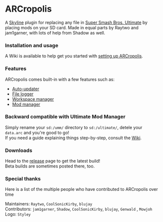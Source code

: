 # ARCropolis

A [Skyline](https://github.com/skyline-dev/skyline) plugin for replacing any file in [Super Smash Bros. Ultimate](https://www.smashbros.com/) by placing mods on your SD card.
Made in equal parts by Raytwo and jam1garner, with lots of help from Shadow as well.

### Installation and usage
A Wiki is available to help get you started with [setting up ARCropolis](https://github.com/Raytwo/ARCropolis/wiki/Overview-(Getting-started)).

### Features
ARCropolis comes built-in with a few features such as:
* [Auto-updater](https://github.com/Raytwo/ARCropolis/wiki/Auto-updater)
* [File logger](https://github.com/Raytwo/ARCropolis/wiki/File-logging)
* [Workspace manager](https://github.com/Raytwo/ARCropolis/wiki/Workspace-selector)
* [Mod manager](https://github.com/Raytwo/ARCropolis/wiki/Mod-manager)

### Backward compatible with Ultimate Mod Manager
Simply rename your ``sd:/umm/`` directory to ``sd:/ultimate/``, detele your ``data.arc`` and you're good to go!  
If you need a guide explaining things step-by-step, consult the [Wiki](https://github.com/Raytwo/ARCropolis/wiki/Overview-(Getting-started)).

### Downloads
Head to the [release](https://github.com/Raytwo/ARCropolis/releases/latest) page to get the latest build!  
Beta builds are sometimes posted there, too.

### Special thanks
Here is a list of the multiple people who have contributed to ARCropolis over time

Maintainers: ``Raytwo``, ``CoolSonicKirby``, ``blujay``  
Contributors: ``jam1garner``, ``Shadow``, ``CoolSonicKirby``, ``blujay``, ``Genwald`` , ``Mowjoh``   
Logo: ``Styley``  
